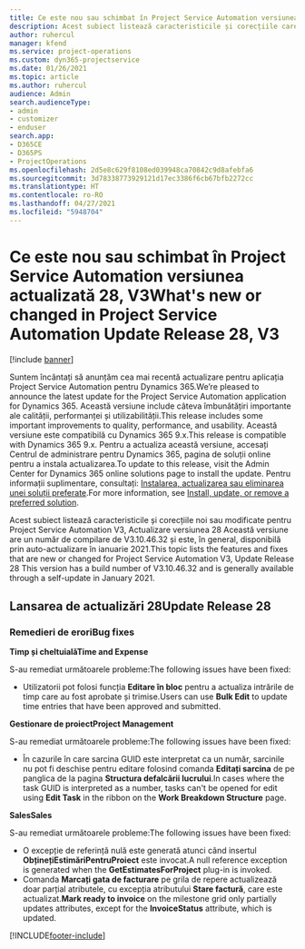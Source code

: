 ```yaml
---
title: Ce este nou sau schimbat în Project Service Automation versiunea actualizată 28, V3
description: Acest subiect listează caracteristicile și corecțiile care sunt disponibile în Project Service Automation V3, versiunea actualizată 28, V3.
author: ruhercul
manager: kfend
ms.service: project-operations
ms.custom: dyn365-projectservice
ms.date: 01/26/2021
ms.topic: article
ms.author: ruhercul
audience: Admin
search.audienceType:
- admin
- customizer
- enduser
search.app:
- D365CE
- D365PS
- ProjectOperations
ms.openlocfilehash: 2d5e8c629f8108ed039948ca70842c9d8afebfa6
ms.sourcegitcommit: 3d78338773929121d17ec3386f6cb67bfb2272cc
ms.translationtype: HT
ms.contentlocale: ro-RO
ms.lasthandoff: 04/27/2021
ms.locfileid: "5948704"
---
```

# <a name="whats-new-or-changed-in-project-service-automation-update-release-28-v3"></a><span data-ttu-id="56256-103">Ce este nou sau schimbat în Project Service Automation versiunea actualizată 28, V3</span><span class="sxs-lookup"><span data-stu-id="56256-103">What's new or changed in Project Service Automation Update Release 28, V3</span></span>

[!include [banner](../includes/psa-now-project-operations.md)]

<span data-ttu-id="56256-104">Suntem încântați să anunțăm cea mai recentă actualizare pentru aplicația Project Service Automation pentru Dynamics 365.</span><span class="sxs-lookup"><span data-stu-id="56256-104">We’re pleased to announce the latest update for the Project Service Automation application for Dynamics 365.</span></span> <span data-ttu-id="56256-105">Această versiune include câteva îmbunătățiri importante ale calității, performanței și utilizabilității.</span><span class="sxs-lookup"><span data-stu-id="56256-105">This release includes some important improvements to quality, performance, and usability.</span></span> <span data-ttu-id="56256-106">Această versiune este compatibilă cu Dynamics 365 9.x.</span><span class="sxs-lookup"><span data-stu-id="56256-106">This release is compatible with Dynamics 365 9.x.</span></span> <span data-ttu-id="56256-107">Pentru a actualiza această versiune, accesați Centrul de administrare pentru Dynamics 365, pagina de soluții online pentru a instala actualizarea.</span><span class="sxs-lookup"><span data-stu-id="56256-107">To update to this release, visit the Admin Center for Dynamics 365 online solutions page to install the update.</span></span> <span data-ttu-id="56256-108">Pentru informații suplimentare, consultați: [Instalarea, actualizarea sau eliminarea unei soluții preferate](/power-platform/admin/install-remove-preferred-solution).</span><span class="sxs-lookup"><span data-stu-id="56256-108">For more information, see [Install, update, or remove a preferred solution](/power-platform/admin/install-remove-preferred-solution).</span></span>

<span data-ttu-id="56256-109">Acest subiect listează caracteristicile și corecțiile noi sau modificate pentru Project Service Automation V3, Actualizare versiunea 28 Această versiune are un număr de compilare de V3.10.46.32 și este, în general, disponibilă prin auto-actualizare în ianuarie 2021.</span><span class="sxs-lookup"><span data-stu-id="56256-109">This topic lists the features and fixes that are new or changed for Project Service Automation V3, Update Release 28 This version has a build number of V3.10.46.32 and is generally available through a self-update in January 2021.</span></span>

## <a name="update-release-28"></a><span data-ttu-id="56256-110">Lansarea de actualizări 28</span><span class="sxs-lookup"><span data-stu-id="56256-110">Update Release 28</span></span>

### <a name="bug-fixes"></a><span data-ttu-id="56256-111">Remedieri de erori</span><span class="sxs-lookup"><span data-stu-id="56256-111">Bug fixes</span></span>

<span data-ttu-id="56256-112">**Timp și cheltuială**</span><span class="sxs-lookup"><span data-stu-id="56256-112">**Time and Expense**</span></span>

<span data-ttu-id="56256-113">S-au remediat următoarele probleme:</span><span class="sxs-lookup"><span data-stu-id="56256-113">The following issues have been fixed:</span></span>

- <span data-ttu-id="56256-114">Utilizatorii pot folosi funcția **Editare în bloc** pentru a actualiza intrările de timp care au fost aprobate și trimise.</span><span class="sxs-lookup"><span data-stu-id="56256-114">Users can use **Bulk Edit** to update time entries that have been approved and submitted.</span></span>

<span data-ttu-id="56256-115">**Gestionare de proiect**</span><span class="sxs-lookup"><span data-stu-id="56256-115">**Project Management**</span></span>

<span data-ttu-id="56256-116">S-au remediat următoarele probleme:</span><span class="sxs-lookup"><span data-stu-id="56256-116">The following issues have been fixed:</span></span>

- <span data-ttu-id="56256-117">În cazurile în care sarcina GUID este interpretat ca un număr, sarcinile nu pot fi deschise pentru editare folosind comanda **Editați sarcina** de pe panglica de la pagina **Structura defalcării lucrului**.</span><span class="sxs-lookup"><span data-stu-id="56256-117">In cases where the task GUID is interpreted as a number, tasks can't be opened for edit using **Edit Task** in the ribbon on the **Work Breakdown Structure** page.</span></span>

<span data-ttu-id="56256-118">**Sales**</span><span class="sxs-lookup"><span data-stu-id="56256-118">**Sales**</span></span>

<span data-ttu-id="56256-119">S-au remediat următoarele probleme:</span><span class="sxs-lookup"><span data-stu-id="56256-119">The following issues have been fixed:</span></span>

- <span data-ttu-id="56256-120">O excepție de referință nulă este generată atunci când insertul **ObținețiEstimăriPentruProiect** este invocat.</span><span class="sxs-lookup"><span data-stu-id="56256-120">A null reference exception is generated when the **GetEstimatesForProject** plug-in is invoked.</span></span>
- <span data-ttu-id="56256-121">Comanda **Marcați gata de facturare** pe grila de repere actualizează doar parțial atributele, cu excepția atributului **Stare factură**, care este actualizat.</span><span class="sxs-lookup"><span data-stu-id="56256-121">**Mark ready to invoice** on the milestone grid only partially updates attributes, except for the **InvoiceStatus** attribute, which is updated.</span></span>



[!INCLUDE[footer-include](../includes/footer-banner.md)]